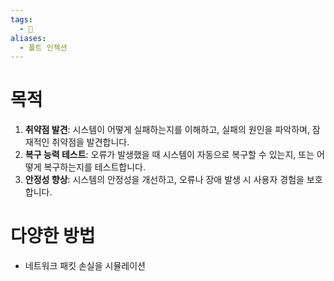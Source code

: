 ```yaml
---
tags:
  - 🌱
aliases:
  - 폴트 인젝션
---
```


# 목적

1. **취약점 발견**: 시스템이 어떻게 실패하는지를 이해하고, 실패의 원인을 파악하며, 잠재적인 취약점을 발견합니다.
2. **복구 능력 테스트**: 오류가 발생했을 때 시스템이 자동으로 복구할 수 있는지, 또는 어떻게 복구하는지를 테스트합니다.
3. **안정성 향상**: 시스템의 안정성을 개선하고, 오류나 장애 발생 시 사용자 경험을 보호합니다.


# 다양한 방법

- 네트워크 패킷 손실을 시뮬레이션